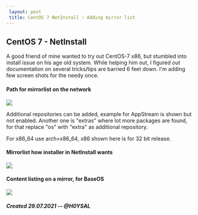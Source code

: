 ```yaml
---
 layout: post
 title: CentOS 7 NetInstall : Adding mirror list 
---
```

## CentOS 7 - NetInstall

A good friend of mine wanted to try out CentOS-7 x86, but stumbled into install issue on his age old system. While helping him out, I figured out documentation on several tricks/tips are barried 6 feet down. I'm adding few screen shots for the needy once.

#### Path for mirrorlist on the network  

![](https://heritage.h0ysala.net/_/b6feffad6314c83bfb616793459a4dee3a5caa8bc17da07a46137fe08bfd8f78.png)

Additional repositories can be added, example for AppStream is shown but not enabled. Another one is "extras" where lot more packages are found, for that replace "os" with "extra" as additional repository.

For x86_64 use arch=x86_64, x86 shown here is for 32 bit release.

#### Mirrorlist how installer in NetInstall wants 
![](https://heritage.h0ysala.net/_/767555660ad3501a87b00dbc98d76a7a55e6ca0b4d060556e0cac01604de56af.png)


#### Content listing on a mirror, for BaseOS  
![](https://heritage.h0ysala.net/_/70ddf617ecf61282bd5545c60879d09a971eaa1d4cdf355a79fec976d200fe86.png)


##### Created 29.07.2021 -- @H0YSAL